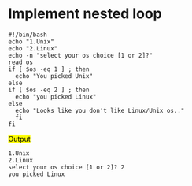 # Implement nested loop

```
#!/bin/bash
echo "1.Unix"
echo "2.Linux"
echo -n "select your os choice [1 or 2]?"
read os
if [ $os -eq 1 ] ; then
  echo "You picked Unix"
else
if [ $os -eq 2 ] ; then
  echo "you picked Linux"
else
  echo "Looks like you don't like Linux/Unix os.."
  fi 
fi
```

<Mark> Output </Mark>
```
1.Unix
2.Linux
select your os choice [1 or 2]? 2
you picked Linux
```
